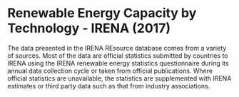 # Renewable Energy Capacity by Technology - IRENA (2017)

The data presented in the IRENA REsource database comes from a variety of sources. Most of the data are official statistics submitted by countries to IRENA using the IRENA renewable energy statistics questionnaire during its annual data collection cycle or taken from official publications. Where official statistics are unavailable, the statistics are supplemented with IRENA estimates or third party data such as that from industry associations.